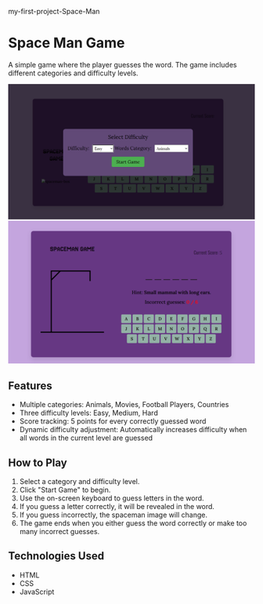 my-first-project-Space-Man

# Space Man Game

A simple game where the player guesses the word. The game includes different categories and difficulty levels.

![Space Man Game](Screenshot%202025-01-18%20112438.png)
![Space Man Game](Screenshot%202025-01-18%20111942.png)


## Features

- Multiple categories: Animals, Movies, Football Players, Countries
- Three difficulty levels: Easy, Medium, Hard
- Score tracking: 5 points for every correctly guessed word
- Dynamic difficulty adjustment: Automatically increases difficulty when all words in the current level are guessed

## How to Play

1. Select a category and difficulty level.
2. Click "Start Game" to begin.
3. Use the on-screen keyboard to guess letters in the word.
4. If you guess a letter correctly, it will be revealed in the word.
5. If you guess incorrectly, the spaceman image will change.
6. The game ends when you either guess the word correctly or make too many incorrect guesses.

## Technologies Used

- HTML
- CSS
- JavaScript
